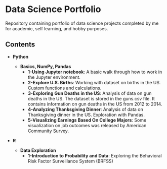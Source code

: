 # Data Science Portfolio

Repository containing portfolio of data science projects completed by me for academic, self learning, and hobby purposes.

## Contents
* __Python__
  * __Basics, NumPy, Pandas__
    * __1-Using Jupyter notebook__: A basic walk through how to work in the Jupyter environment.
    * __2-Explore U.S. Births__: Working with dataset on births in the US. Custom functions and calculations.
    * __3-Exploring Gun Deaths in the US__: Analysis of data on gun deaths in the US. The dataset is stored in the guns.csv file. It contains information on gun deaths in the US from 2012 to 2014.
    * __4-Analyzing Thanksgiving Dinner__: Analysis of data on Thanksgiving dinner in the US. Exploration with Pandas.
    * __5-Visualizing Earnings Based On College Majors__: Some visualization on job outcomes was released by American Community Survey.

* __R__
  * __Data Exploration__
    * __1-Introduction to Probability and Data__: Exploring the Behavioral Risk Factor Surveillance System (BRFSS)
